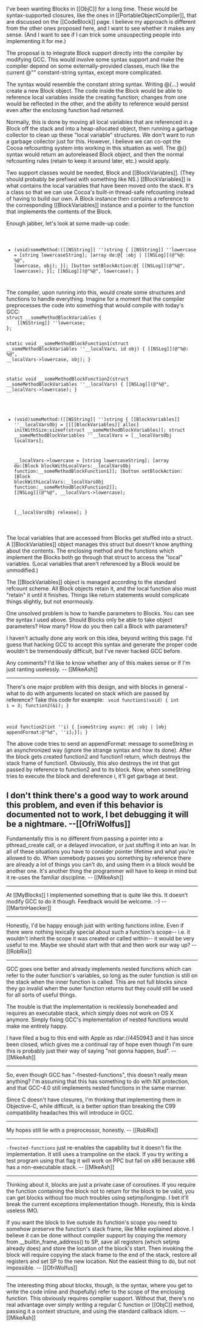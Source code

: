I've been wanting Blocks in [[ObjC]] for a long time. These would be syntax-supported closures, like the ones in [[PortableObjectCompiler]], that are discussed on the [[CodeBlock]] page. I believe my approach is different from the other ones proposed here, and I want to see whether it makes any sense. (And I want to see if I can trick some unsuspecting people into implementing it for me.)

The proposal is to integrate Block support directly into the compiler by modifying GCC. This would involve some syntax support and make the compiler depend on some externally-provided classes, much like the current @"" constant-string syntax, except more complicated.

The syntax would resemble the constant string syntax. Writing @{...} would create a new Block object. The code inside the Block would be able to reference local variables inside the creating function; changes from one would be reflected in the other, and the ability to reference would persist even after the enclosing function had returned.

Normally, this is done by moving all local variables that are referenced in a Block off the stack and into a heap-allocated object, then running a garbage collector to clean up these "local variable" structures. We don't want to run a garbage collector just for this. However, I believe we can co-opt the Cocoa refcounting system into working in this situation as well. The @{} syntax would return an autoreleased Block object, and then the normal refcounting rules (retain to keep it around later, etc.) would apply.

Two support classes would be needed, Block and [[BlockVariables]]. (They should probably be prefixed with something like NS.) [[BlockVariables]] is what contains the local variables that have been moved onto the stack. It's a class so that we can use Cocoa's built-in thread-safe refcounting instead of having to build our own. A Block instance then contains a reference to the corresponding [[BlockVariables]] instance and a pointer to the function that implements the contents of the Block.

Enough jabber, let's look at some made-up code:
<code>
- (void)someMethod:([[NSString]] '')string {
    [[NSString]] ''lowercase = [string lowercaseString];
    [array do:@{ :obj | [[NSLog]](@"%@: %@", lowercase, obj); }];
    [button setBlockAction:@{ [[NSLog]](@"%@", lowercase); }];
    [[NSLog]](@"%@", lowercase);
}
</code>
The compiler, upon running into this, would create some structures and functions to handle everything. Imagine for a moment that the compiler preprocesses the code into something that would compile with today's GCC:
<code>
struct __someMethodBlockVariables {
    [[NSString]] ''lowercase;
};

static void
__someMethodBlockFunction1(struct __someMethodBlockVariables ''__localVars, id obj) {
    [[NSLog]](@"%@: %@", __localVars->lowercase, obj);
}

static void
__someMethodBlockFunction2(struct __someMethodBlockVariables ''__localVars) {
    [[NSLog]](@"%@", __localVars->lowercase);
}

- (void)someMethod:([[NSString]] '')string {
    [[BlockVariables]] ''__localVarsObj = [[[[BlockVariables]] alloc]
        initWithSize:sizeof(struct __someMethodBlockVariables)];
    struct __someMethodBlockVariables ''__localVars = [__localVarsObj localVars];
    
    __localVars->lowercase = [string lowercaseString];
    [array do:[Block blockWithLocalVars:__localVarsObj
            function:__someMethodBlockFunction1]];
    [button setBlockAction:[Block blockWithLocalVars:__localVarsObj
            function:__someMethodBlockFunction2]];
    [[NSLog]](@"%@", __localVars->lowercase);
    
    [__localVarsObj release];
}
</code>
The local variables that are accessed from Blocks get stuffed into a struct. A [[BlockVariables]] object manages this struct but doesn't know anything about the contents. The enclosing method and the functions which implement the Blocks both go through that struct to access the "local" variables. (Local variables that aren't referenced by a Block would be unmodified.)

The [[BlockVariables]] object is managed according to the standard refcount scheme. All Block objects retain it, and the local function also must "retain" it until it finishes. Things like return statements would complicate things slightly, but not enormously.

One unsolved problem is how to handle parameters to Blocks. You can see the syntax I used above. Should Blocks only be able to take object parameters? How many? How do you then call a Block with parameters?

I haven't actually done any work on this idea, beyond writing this page. I'd guess that hacking GCC to accept this syntax and generate the proper code wouldn't be tremendously difficult, but I've never hacked GCC before.

Any comments? I'd like to know whether any of this makes sense or if I'm just ranting uselessly. -- [[MikeAsh]]

----
There's one major problem with this design, and with blocks in general - what to do with arguments located on stack which are passed by reference? Take this code for example:
<code>
void function1(void) {
    int i = 3;
    function2(&i);
}

void function2(int ''i) {
    [someString async: @{ :obj | [obj appendFormat:@"%d", ''i];}];
}
</code>

The above code tries to send an appendFormat: message to someString in an asynchronized way (ignore the strange syntax and how its done). After the block gets created function2 and function1 return, which destroys the stack frame of function1. Obviously, this also destroys the int that got passed by reference to function2 and to its block. Now, when someString tries to execute the block and dereference i, it'll get garbage at best.

I don't think there's a good way to work around this problem, and even if this behavior is documented not to work, I bet debugging it will be a nightmare. --[[OfriWolfus]]
----

Fundamentally this is no different from passing a pointer into a pthread_create call, or a delayed invocation, or just stuffing it into an ivar. In all of these situations you have to consider pointer lifetime and what you're allowed to do. When somebody passes you something by reference there are already a lot of things you can't do, and using them in a block would be another one. It's another thing the programmer will have to keep in mind but it re-uses the familiar discipline. -- [[MikeAsh]]

----

At [[MyBlocks]] I implemented something that is quite like this. It doesn't modify GCC to do it though. Feedback would be welcome. :-) -- [[MartinHaecker]]

----

Honestly, I'd be happy enough just with writing functions inline. Even if there were nothing lexically special about such a function's scope-- i.e. it wouldn't inherit the scope it was created or called within-- it would be very useful to me. Maybe we should start with that and then work our way up? -- [[RobRix]]

----
GCC goes one better and already implements nested functions which can refer to the outer function's variables, so long as the outer function is still on the stack when the inner function is called. This are not full blocks since they go invalid when the outer function returns but they could still be used for all sorts of useful things.

The trouble is that the implementation is recklessly boneheaded and requires an executable stack, which simply does not work on OS X anymore. Simply fixing GCC's implementation of nested functions would make me entirely happy.

I have filed a bug to this end with Apple as rdar://4450943 and it has since been closed, which gives me a continual ray of hope even though I'm sure this is probably just their way of saying "not gonna happen, bud". -- [[MikeAsh]]

----
So, even though GCC has "-fnested-functions", this doesn't really mean anything?  I'm assuming that this has something to do with NX protection, and that GCC-4.0 still implements nested functions in the same manner.

Since C doesn't have closures, I'm thinking that implementing them in Objective-C, while difficult, is a better option than breaking the C99 compatibility headaches this will introduce in GCC.

----

My hopes still lie with a preprocessor, honestly. -- [[RobRix]]

----
<code>-fnested-functions</code> just re-enables the capability but it doesn't fix the implementation. It still uses a trampoline on the stack. If you try writing a test program using that flag it will work on PPC but fail on x86 because x86 has a non-executable stack. -- [[MikeAsh]]

----
Thinking about it, blocks are just a private case of coroutines. If you require the function containing the block not to return for the block to be valid, you can get blocks without too much troubles using setjmp/longjmp. I bet it'll break the current exceptions implementation though. Honestly, this is kinda useless IMO.

If you want the block to live outside its function's scope you need to somehow preserve the function's stack frame, like Mike explained above. I believe it can be done without compiler support by copying the memory from __builtin_frame_address() to SP, save all registers (which setjmp already does) and store the location of the block's start. Then invoking the block will require copying the stack frame to the end of the stack, restore all registers and set SP to the new location. Not the easiest thing to do, but not impossible. -- [[OfriWolfus]]

----
The interesting thing about blocks, though, is the syntax, where you get to write the code inline and (hopefully) refer to the scope of the enclosing function. This obviously requires compiler support. Without that, there's no real advantage over simply writing a regular C function or [[ObjC]] method, passing it a context structure, and using the standard callback idiom. -- [[MikeAsh]]